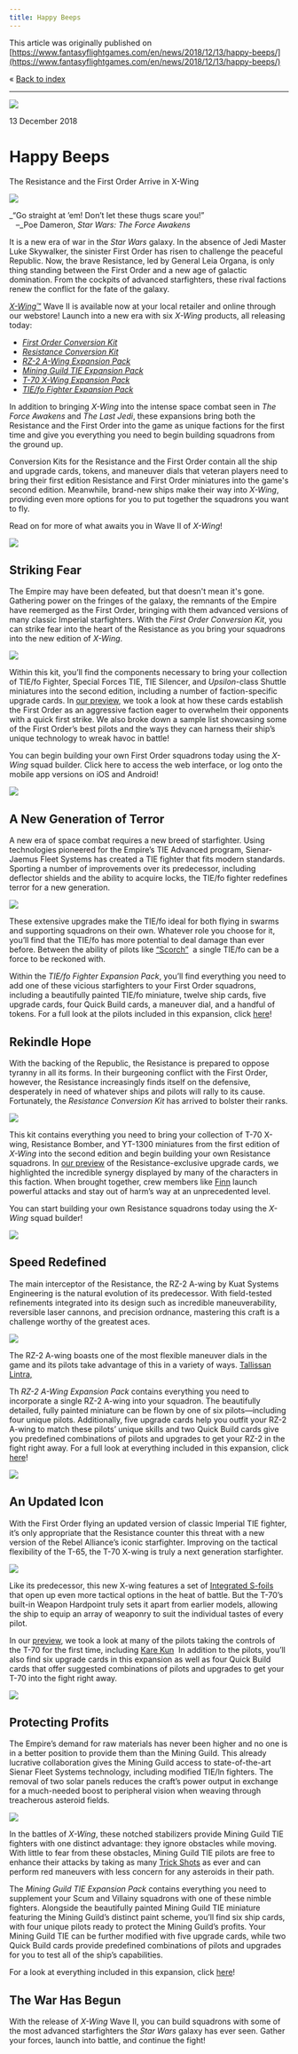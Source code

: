 ```yaml
---
title: Happy Beeps
---
```


This article was originally published on [https://www.fantasyflightgames.com/en/news/2018/12/13/happy-beeps/](https://www.fantasyflightgames.com/en/news/2018/12/13/happy-beeps/)

&laquo; [Back to index](../index.md)

---

![](swz18_preview4.jpg)

13 December 2018

Happy Beeps
===========

The Resistance and the First Order Arrive in X-Wing

![](swz18_ship-spread_a4.png)

_“Go straight at ’em! Don’t let these thugs scare you!”  
   –_Poe Dameron, _Star Wars: The Force Awakens_

It is a new era of war in the _Star Wars_ galaxy. In the absence of Jedi Master Luke Skywalker, the sinister First Order has risen to challenge the peaceful Republic. Now, the brave Resistance, led by General Leia Organa, is only thing standing between the First Order and a new age of galactic domination. From the cockpits of advanced starfighters, these rival factions renew the conflict for the fate of the galaxy.

[_X-Wing_™](https://www.fantasyflightgames.com/en/products/x-wing-second-edition/) Wave II is available now at your local retailer and online through our webstore! Launch into a new era with six _X-Wing_ products, all releasing today:

*   _[First Order Conversion Kit](https://shop.fantasyflightgames.com/preorders/create/SWZ18/)_
*   _[Resistance Conversion Kit](https://shop.fantasyflightgames.com/preorders/create/SWZ19/)_
*   _[RZ-2 A-Wing Expansion Pack](https://shop.fantasyflightgames.com/preorders/create/SWZ22/)_
*   _[Mining Guild TIE Expansion Pack](https://shop.fantasyflightgames.com/preorders/create/SWZ23/)_
*   _[T-70 X-Wing Expansion Pack](https://shop.fantasyflightgames.com/preorders/create/SWZ25/)_
*   _[TIE/fo Fighter Expansion Pack](https://shop.fantasyflightgames.com/preorders/create/SWZ26/)_

In addition to bringing _X-Wing_ into the intense space combat seen in _The Force Awakens_ and _The Last Jedi_, these expansions bring both the Resistance and the First Order into the game as unique factions for the first time and give you everything you need to begin building squadrons from the ground up.

Conversion Kits for the Resistance and the First Order contain all the ship and upgrade cards, tokens, and maneuver dials that veteran players need to bring their first edition Resistance and First Order miniatures into the game's second edition. Meanwhile, brand-new ships make their way into _X-Wing_, providing even more options for you to put together the squadrons you want to fly.

Read on for more of what awaits you in Wave II of _X-Wing_!

![](swz19_a2_art.png)

Striking Fear
-------------

The Empire may have been defeated, but that doesn't mean it's gone. Gathering power on the fringes of the galaxy, the remnants of the Empire have reemerged as the First Order, bringing with them advanced versions of many classic Imperial starfighters. With the _First Order Conversion Kit_, you can strike fear into the heart of the Resistance as you bring your squadrons into the new edition of _X-Wing_.

![](swz18_a1_first-order_spread.png)

Within this kit, you’ll find the components necessary to bring your collection of TIE/fo Fighter, Special Forces TIE, TIE Silencer, and _Upsilon_\-class Shuttle miniatures into the second edition, including a number of faction-specific upgrade cards. In [our preview](https://www.fantasyflightgames.com/en/news/2018/10/8/a-new-order/), we took a look at how these cards establish the First Order as an aggressive faction eager to overwhelm their opponents with a quick first strike. We also broke down a sample list showcasing some of the First Order’s best pilots and the ways they can harness their ship’s unique technology to wreak havoc in battle!

You can begin building your own First Order squadrons today using the _X-Wing_ squad builder. Click here to access the web interface, or log onto the mobile app versions on iOS and Android!

![](swz26_a1_ship-image.png)

A New Generation of Terror
--------------------------

A new era of space combat requires a new breed of starfighter. Using technologies pioneered for the Empire’s TIE Advanced program, Sienar-Jaemus Fleet Systems has created a TIE fighter that fits modern standards. Sporting a number of improvements over its predecessor, including deflector shields and the ability to acquire locks, the TIE/fo fighter redefines terror for a new generation.

![](swz18_a1_fo-tie_spread.png)

These extensive upgrades make the TIE/fo ideal for both flying in swarms and supporting squadrons on their own. Whatever role you choose for it, you’ll find that the TIE/fo has more potential to deal damage than ever before. Between the ability of pilots like [“Scorch”](swz26_a1_scorch.png)  a single TIE/fo can be a force to be reckoned with.

Within the _TIE/fo Fighter Expansion Pack_, you’ll find everything you need to add one of these vicious starfighters to your First Order squadrons, including a beautifully painted TIE/fo miniature, twelve ship cards, five upgrade cards, four Quick Build cards, a maneuver dial, and a handful of tokens. For a full look at the pilots included in this expansion, click [here](https://www.fantasyflightgames.com/en/news/2018/11/7/advanced-terror/)!

Rekindle Hope
-------------

With the backing of the Republic, the Resistance is prepared to oppose tyranny in all its forms. In their burgeoning conflict with the First Order, however, the Resistance increasingly finds itself on the defensive, desperately in need of whatever ships and pilots will rally to its cause. Fortunately, the _Resistance Conversion Kit_ has arrived to bolster their ranks.

![](swz19_a1_resistance_spread.png)

This kit contains everything you need to bring your collection of T-70 X-wing, Resistance Bomber, and YT-1300 miniatures from the first edition of _X-Wing_ into the second edition and begin building your own Resistance squadrons. In [our preview](https://www.fantasyflightgames.com/en/news/2018/10/3/continuing-the-fight/) of the Resistance-exclusive upgrade cards, we highlighted the incredible synergy displayed by many of the characters in this faction. When brought together, crew members like [Finn](swz19_a2_finn-gunner.png) launch powerful attacks and stay out of harm’s way at an unprecedented level.

You can start building your own Resistance squadrons today using the _X-Wing_ squad builder!

![](swz22_a1_ship-art.png)

Speed Redefined
---------------

The main interceptor of the Resistance, the RZ-2 A-wing by Kuat Systems Engineering is the natural evolution of its predecessor. With field-tested refinements integrated into its design such as incredible maneuverability, reversible laser cannons, and precision ordnance, mastering this craft is a challenge worthy of the greatest aces.

![](swz19_a1_awing_spread.png)

The RZ-2 A-wing boasts one of the most flexible maneuver dials in the game and its pilots take advantage of this in a variety of ways. [Tallissan Lintra,](swz22_tallissan_lintra.png)

Th _RZ-2 A-Wing Expansion Pack_ contains everything you need to incorporate a single RZ-2 A-wing into your squadron. The beautifully detailed, fully painted miniature can be flown by one of six pilots—including four unique pilots. Additionally, five upgrade cards help you outfit your RZ-2 A-wing to match these pilots’ unique skills and two Quick Build cards give you predefined combinations of pilots and upgrades to get your RZ-2 in the fight right away. For a full look at everything included in this expansion, click [here](https://www.fantasyflightgames.com/en/news/2018/11/12/deadly-speed/)!

![](swz25_ship-image.png)

An Updated Icon
---------------

With the First Order flying an updated version of classic Imperial TIE fighter, it’s only appropriate that the Resistance counter this threat with a new version of the Rebel Alliance’s iconic starfighter. Improving on the tactical flexibility of the T-65, the T-70 X-wing is truly a next generation starfighter.

![](swz19_a1_t70-xwing_spread.png)

Like its predecessor, this new X-wing features a set of [Integrated S-foils](swz25_s-foils-closed_a1.png) that open up even more tactical options in the heat of battle. But the T-70’s built-in Weapon Hardpoint truly sets it apart from earlier models, allowing the ship to equip an array of weaponry to suit the individual tastes of every pilot.

In our [preview](https://www.fantasyflightgames.com/en/news/2018/10/24/a-new-classic/), we took a look at many of the pilots taking the controls of the T-70 for the first time, including [Kare Kun](swz25_kare_a1.png)  In addition to the pilots, you’ll also find six upgrade cards in this expansion as well as four Quick Build cards that offer suggested combinations of pilots and upgrades to get your T-70 into the fight right away.

![](swz23_a1_ship-image.png)

Protecting Profits
------------------

The Empire’s demand for raw materials has never been higher and no one is in a better position to provide them than the Mining Guild. This already lucrative collaboration gives the Mining Guild access to state-of-the-art Sienar Fleet Systems technology, including modified TIE/ln fighters. The removal of two solar panels reduces the craft’s power output in exchange for a much-needed boost to peripheral vision when weaving through treacherous asteroid fields.

![](swz23_a1_tie_spread.png)

In the battles of _X-Wing_, these notched stabilizers provide Mining Guild TIE fighters with one distinct advantage: they ignore obstacles while moving. With little to fear from these obstacles, Mining Guild TIE pilots are free to enhance their attacks by taking as many [Trick Shots](swz23_trick-shot.png) as ever and can perform red maneuvers with less concern for any asteroids in their path.

The _Mining Guild TIE Expansion Pack_ contains everything you need to supplement your Scum and Villainy squadrons with one of these nimble fighters. Alongside the beautifully painted Mining Guild TIE miniature featuring the Mining Guild’s distinct paint scheme, you’ll find six ship cards, with four unique pilots ready to protect the Mining Guild’s profits. Your Mining Guild TIE can be further modified with five upgrade cards, while two Quick Build cards provide predefined combinations of pilots and upgrades for you to test all of the ship’s capabilities. 

For a look at everything included in this expansion, click [here](https://www.fantasyflightgames.com/en/news/3000/1/1/secure-your-operations/)!

The War Has Begun
-----------------

With the release of _X-Wing_ Wave II, you can build squadrons with some of the most advanced starfighters the _Star Wars_ galaxy has ever seen. Gather your forces, launch into battle, and continue the fight!

[](http://community.fantasyflightgames.com/index.php?/forum/222-x-wing/)
